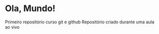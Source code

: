 # Ola, Mundo!
 Primeiro repositório curso git e github
 Repositório criado durante uma aula ao vivo
